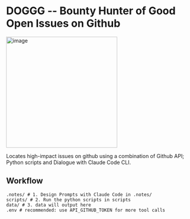 # DOGGG -- Bounty Hunter of Good Open Issues on Github

<img width="300" height="auto" alt="image" src="https://github.com/user-attachments/assets/e86ef0ad-fca5-492f-9259-6d146edbb68c" />

Locates high-impact issues on github using a combination of Github API; Python scripts and Dialogue with Claude Code CLI.


## Workflow

```
.notes/ # 1. Design Prompts with Claude Code in .notes/
scripts/ # 2. Run the python scripts in scripts
data/ # 3. data will output here
.env # recommended: use API_GITHUB_TOKEN for more tool calls
```
